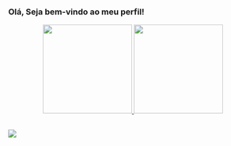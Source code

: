 ### Olá, Seja bem-vindo ao meu perfil! 

<div align="center">
  <a href="https://github.com/JeffersonBX">
  <img height="180em" src="https://github-readme-stats.vercel.app/api?username=JeffersonBX&show_icons=true&theme=synthwave&include_all_commits=true&count_private=true"/>
  <img height="180em" src="https://github-readme-stats.vercel.app/api/top-langs/?username=JeffersonBX&layout=compact&langs_count=7&theme=synthwave"/>
</div>
  <!--
  ## &nbsp; Tech Stack
<div style="display: inline_block"><br>
    <img align="center" alt="Jeff-HTML" height="30" width="40" src="https://cdn.jsdelivr.net/gh/devicons/devicon/icons/html5/html5-original.svg" />
    <img align="center" alt="Jeff-CSS" height="30" width="40" src="https://cdn.jsdelivr.net/gh/devicons/devicon/icons/css3/css3-original.svg" />
    <img align="center" alt="Jeff-JS" height="30" width="40" src="https://cdn.jsdelivr.net/gh/devicons/devicon/icons/javascript/javascript-original.svg" />
    <img align="center" alt="Jeff-Python" height="30" width="40" src="https://cdn.jsdelivr.net/gh/devicons/devicon/icons/python/python-original.svg" />
    <img align="center" alt="Jeff-Php" height="30" width="40" src="https://cdn.jsdelivr.net/gh/devicons/devicon/icons/php/php-original.svg" />
    <img align="center" alt="Jeff-Java" height="30" width="40" src="https://cdn.jsdelivr.net/gh/devicons/devicon/icons/java/java-original.svg" />
    <img align="center" alt="Jeff-C" height="30" width="40" src="https://cdn.jsdelivr.net/gh/devicons/devicon/icons/c/c-original.svg" />
    <img align="center" alt="Jeff-C++" height="30" width="40" src="https://cdn.jsdelivr.net/gh/devicons/devicon/icons/cplusplus/cplusplus-original.svg" />
    <img align="center" alt="Jeff-C#" height="30" width="40" src="https://cdn.jsdelivr.net/gh/devicons/devicon/icons/csharp/csharp-original.svg" />
    <img align="center" alt="Jeff-MySQL" height="30" width="40" src="https://cdn.jsdelivr.net/gh/devicons/devicon/icons/mysql/mysql-original-wordmark.svg" />
    <img align="center" alt="Jeff-Swift" height="30" width="40" src="https://cdn.jsdelivr.net/gh/devicons/devicon/icons/swift/swift-original.svg" />
    <img align="center" alt="Jeff-Kotlin" height="30" width="40" src="https://cdn.jsdelivr.net/gh/devicons/devicon/icons/kotlin/kotlin-original.svg" />   
    -->
  
  ##
 
<div> 
  <a href = "mailto:jeffersonbarbosa2100x@gmail.com"><img src="https://img.shields.io/badge/-Gmail-%23333?style=for-the-badge&logo=gmail&logoColor=white" target="_blank"></a>

<!-- ![Snake animation](https://github.com/JeffersonBX/JEffersonBX/blob/output/github-contribution-grid-snake.svg)

</div> -->
